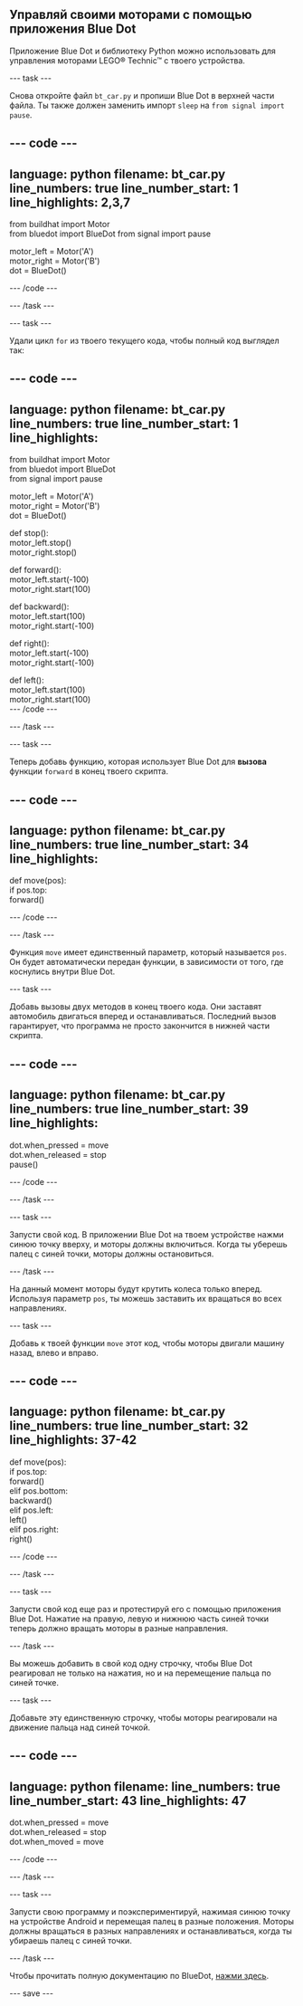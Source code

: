 ## Управляй своими моторами с помощью приложения Blue Dot

Приложение Blue Dot и библиотеку Python можно использовать для управления моторами LEGO® Technic™ с твоего устройства.

--- task ---

Снова откройте файл `bt_car.py` и пропиши Blue Dot в верхней части файла. Ты также должен заменить импорт `sleep` на `from signal import pause`.

--- code ---
---
language: python filename: bt_car.py line_numbers: true line_number_start: 1
line_highlights: 2,3,7
---

from buildhat import Motor    
from bluedot import BlueDot from signal import pause

motor_left = Motor('A')     
motor_right = Motor('B')     
dot = BlueDot()

--- /code ---

--- /task ---

--- task ---

Удали цикл `for` из твоего текущего кода, чтобы полный код выглядел так:

--- code ---
---
language: python filename: bt_car.py line_numbers: true line_number_start: 1
line_highlights:
---

from buildhat import Motor    
from bluedot import BlueDot     
from signal import pause

motor_left = Motor('A')     
motor_right = Motor('B')     
dot = BlueDot()


def stop():     
motor_left.stop()     
motor_right.stop()


def forward():     
motor_left.start(-100)     
motor_right.start(100)


def backward():     
motor_left.start(100)     
motor_right.start(-100)


def right():     
motor_left.start(-100)     
motor_right.start(-100)


def left():     
motor_left.start(100)     
motor_right.start(100)     
--- /code ---

--- /task ---

--- task ---

Теперь добавь функцию, которая использует Blue Dot для **вызова** функции `forward` в конец твоего скрипта.

--- code ---
---
language: python filename: bt_car.py line_numbers: true line_number_start: 34
line_highlights:
---

def move(pos):     
if pos.top:     
forward()

--- /code ---

--- /task ---

Функция `move` имеет единственный параметр, который называется `pos`. Он будет автоматически передан функции, в зависимости от того, где коснулись внутри Blue Dot.

--- task ---

Добавь вызовы двух методов в конец твоего кода. Они заставят автомобиль двигаться вперед и останавливаться. Последний вызов гарантирует, что программа не просто закончится в нижней части скрипта.

--- code ---
---
language: python filename: bt_car.py line_numbers: true line_number_start: 39
line_highlights:
---

dot.when_pressed = move    
dot.when_released = stop   
pause()

--- /code ---

--- /task ---

--- task ---

Запусти свой код. В приложении Blue Dot на твоем устройстве нажми синюю точку вверху, и моторы должны включиться. Когда ты уберешь палец с синей точки, моторы должны остановиться.

--- /task ---

На данный момент моторы будут крутить колеса только вперед. Используя параметр `pos`, ты можешь заставить их вращаться во всех направлениях.

--- task ---

Добавь к твоей функции `move` этот код, чтобы моторы двигали машину назад, влево и вправо.

--- code ---
---
language: python filename: bt_car.py line_numbers: true line_number_start: 32
line_highlights: 37-42
---


def move(pos):    
if pos.top:    
forward()    
elif pos.bottom:    
backward()    
elif pos.left:    
left()     
elif pos.right:    
right()


--- /code ---

--- /task ---

--- task ---

Запусти свой код еще раз и протестируй его с помощью приложения Blue Dot. Нажатие на правую, левую и нижнюю часть синей точки теперь должно вращать моторы в разные направления.

--- /task ---

Вы можешь добавить в свой код одну строчку, чтобы Blue Dot реагировал не только на нажатия, но и на перемещение пальца по синей точке.

--- task ---

Добавьте эту единственную строчку, чтобы моторы реагировали на движение пальца над синей точкой.

--- code ---
---
language: python filename: line_numbers: true line_number_start: 43
line_highlights: 47
---


dot.when_pressed = move    
dot.when_released = stop    
dot.when_moved = move

--- /code ---

--- /task ---

--- task ---

Запусти свою программу и поэкспериментируй, нажимая синюю точку на устройстве Android и перемещая палец в разные положения. Моторы должны вращаться в разных направлениях и останавливаться, когда ты убираешь палец с синей точки.

--- /task ---

Чтобы прочитать полную документацию по BlueDot, [нажми здесь](https://bluedot.readthedocs.io/en/latest/).

--- save ---
